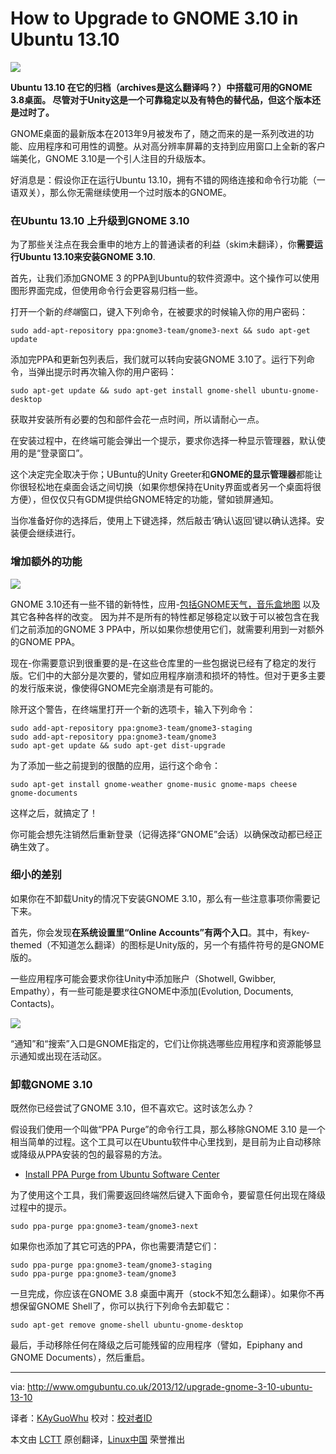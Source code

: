 How to Upgrade to GNOME 3.10 in Ubuntu 13.10
================================================================================

![](http://www.omgubuntu.co.uk/wp-content/uploads/2013/09/header-bars.jpg)

**Ubuntu 13.10 在它的归档（archives是这么翻译吗？）中搭载可用的GNOME 3.8桌面。 尽管对于Unity这是一个可靠稳定以及有特色的替代品，但这个版本还是过时了。**

GNOME桌面的最新版本在2013年9月被发布了，随之而来的是一系列改进的功能、应用程序和可用性的调整。从对高分辨率屏幕的支持到应用窗口上全新的客户端美化，GNOME 3.10是一个引人注目的升级版本。

好消息是：假设你正在运行Ubuntu 13.10，拥有不错的网络连接和命令行功能（一语双关），那么你无需继续使用一个过时版本的GNOME。

### 在Ubuntu 13.10 上升级到GNOME 3.10 ###

为了那些关注点在我会重申的地方上的普通读者的利益（skim未翻译），你**需要运行Ubuntu 13.10来安装GNOME 3.10**.

首先，让我们添加GNOME 3 的PPA到Ubuntu的软件资源中。这个操作可以使用图形界面完成，但使用命令行会更容易归档一些。

打开一个新的*终端*窗口，键入下列命令，在被要求的时候输入你的用户密码：

    sudo add-apt-repository ppa:gnome3-team/gnome3-next && sudo apt-get update

添加完PPA和更新包列表后，我们就可以转向安装GNOME 3.10了。运行下列命令，当弹出提示时再次输入你的用户密码：
    
    sudo apt-get update && sudo apt-get install gnome-shell ubuntu-gnome-desktop

获取并安装所有必要的包和部件会花一点时间，所以请耐心一点。

在安装过程中，在终端可能会弹出一个提示，要求你选择一种显示管理器，默认使用的是“登录窗口”。

这个决定完全取决于你；UBuntu的Unity Greeter和**GNOME的显示管理器**都能让你很轻松地在桌面会话之间切换（如果你想保持在Unity界面或者另一个桌面将很方便），但仅仅只有GDM提供给GNOME特定的功能，譬如锁屏通知。

当你准备好你的选择后，使用上下键选择，然后敲击‘确认\返回’键以确认选择。安装便会继续进行。

### 增加额外的功能 ###

![](http://www.omgubuntu.co.uk/wp-content/uploads/2013/09/gnome-music.jpg)

GNOME 3.10还有一些不错的新特性，应用-[包括GNOME天气，音乐盒地图][1] 以及其它各种各样的改变。
因为并不是所有的特性都足够稳定以致于可以被包含在我们之前添加的GNOME 3 PPA中，所以如果你想使用它们，就需要利用到一对额外的GNOME PPA。

现在-你需要意识到很重要的是-在这些仓库里的一些包据说已经有了稳定的发行版。它们中的大部分是次要的，譬如应用程序崩溃和损坏的特性。但对于更多主要的发行版来说，像使得GNOME完全崩溃是有可能的。

除开这个警告，在终端里打开一个新的选项卡，输入下列命令：

    sudo add-apt-repository ppa:gnome3-team/gnome3-staging
    sudo add-apt-repository ppa:gnome3-team/gnome3
    sudo apt-get update && sudo apt-get dist-upgrade

为了添加一些之前提到的很酷的应用，运行这个命令：

    sudo apt-get install gnome-weather gnome-music gnome-maps cheese gnome-documents

这样之后，就搞定了！

你可能会想先注销然后重新登录（记得选择“GNOME”会话）以确保改动都已经正确生效了。

### 细小的差别 ###

如果你在不卸载Unity的情况下安装GNOME 3.10，那么有一些注意事项你需要记下来。

首先，你会发现**在系统设置里“Online Accounts”有两个入口**。其中，有key-themed（不知道怎么翻译）的图标是Unity版的，另一个有插件符号的是GNOME版的。

一些应用程序可能会要求你往Unity中添加账户（Shotwell, Gwibber, Empathy），有一些可能是要求往GNOME中添加(Evolution, Documents, Contacts)。

![](http://www.omgubuntu.co.uk/wp-content/uploads/2013/04/online-accounts.jpg)

“通知”和“搜索”入口是GNOME指定的，它们让你挑选哪些应用程序和资源能够显示通知或出现在活动区。

### 卸载GNOME 3.10 ###

既然你已经尝试了GNOME 3.10，但不喜欢它。这时该怎么办？

假设我们使用一个叫做“PPA Purge”的命令行工具，那么移除GNOME 3.10 是一个相当简单的过程。这个工具可以在Ubuntu软件中心里找到，是目前为止自动移除或降级从PPA安装的包的最容易的方法。

- [Install PPA Purge from Ubuntu Software Center][2]

为了使用这个工具，我们需要返回终端然后键入下面命令，要留意任何出现在降级过程中的提示。
   
    sudo ppa-purge ppa:gnome3-team/gnome3-next

如果你也添加了其它可选的PPA，你也需要清楚它们：

    sudo ppa-purge ppa:gnome3-team/gnome3-staging
    sudo ppa-purge ppa:gnome3-team/gnome3

一旦完成，你应该在GNOME 3.8 桌面中离开（stock不知怎么翻译）。如果你不再想保留GNOME Shell了，你可以执行下列命令去卸载它：

    sudo apt-get remove gnome-shell ubuntu-gnome-desktop

最后，手动移除任何在降级之后可能残留的应用程序（譬如，Epiphany and GNOME Documents），然后重启。

--------------------------------------------------------------------------------

via: http://www.omgubuntu.co.uk/2013/12/upgrade-gnome-3-10-ubuntu-13-10

译者：[KAyGuoWhu](https://github.com/KayGuoWhu) 校对：[校对者ID](https://github.com/校对者ID)

本文由 [LCTT](https://github.com/LCTT/TranslateProject) 原创翻译，[Linux中国](http://linux.cn/) 荣誉推出

[1]:http://www.omgubuntu.co.uk/2013/09/gnome-3-10-released-with-new-apps-experimental-wayland-support
[2]:apt:ppa-purge